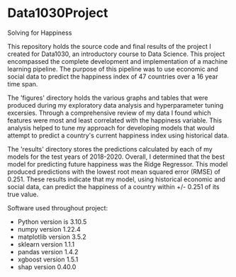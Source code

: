 # Data1030Project
Solving for Happiness 

This repository holds the source code and final results of the project I created for Data1030, an introductory course to Data Science. This project encompassed the complete development and implementation of a machine learning pipeline. The purpose of this pipeline was to use economic and social data to predict the happiness index of 47 countries over a 16 year time span. 

The 'figures' directory holds the various graphs and tables that were produced during my exploratory data analysis and hyperparameter tuning excersies. Through a comprehensive review of my data I found which features were most and least correlated with the happiness variable. This analysis helped to tune my approach for developing models that would attempt to predict a country's current happiness index using historical data. 

The 'results' directory stores the predictions calculated by each of my models for the test years of 2018-2020. Overall, I determined that the best model for predicting future happiness was the Ridge Regressor. This model produced predictions with the lowest root mean squared error (RMSE) of 0.251. These results indicate that my model, using historical economic and social data, can predict the happiness of a country within +/- 0.251 of its true value. 

Software used throughout project:

- Python version is 3.10.5
- numpy version 1.22.4 
- matplotlib version 3.5.2 
- sklearn version 1.1.1 
- pandas version 1.4.2 
- xgboost version 1.5.1 
- shap version 0.40.0 
